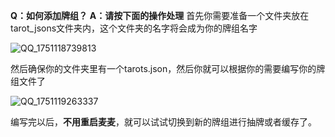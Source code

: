 **Q：如何添加牌组？**
**A：请按下面的操作处理**
首先你需要准备一个文件夹放在tarot_jsons文件夹内，这个文件夹的名字将会成为你的牌组名字

![QQ_1751118739813](https://github.com/user-attachments/assets/96b76b6f-db5c-4bc6-849e-c14024632899)

然后确保你的文件夹里有一个tarots.json，然后你就可以根据你的需要编写你的牌组文件了

![QQ_1751119263337](https://github.com/user-attachments/assets/548b5620-382b-4539-bd7c-ff35d4839726)

编写完以后，**不用重启麦麦**，就可以试试切换到新的牌组进行抽牌或者缓存了。
